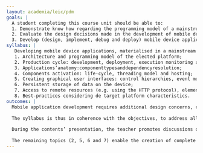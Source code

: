 ```yaml
---
layout: academia/leic/pdm
goals: |
  A student completing this course unit should be able to:
  1. Demonstrate know how regarding the programming model of a mainstream platform for mobile device application development;
  2. Evaluate the design decisions made in the development of mobile device applications that make use of both the device’s local resources and remote resources;
  3. Develop (design, implement, debug and deploy) mobile device applications.
syllabus: |
   Developing mobile device applications, materialised in a mainstream platform for mobile device application development;
   1. Architecture and programming model of the elected platform;
   2. Production cycle: development, deployment, execution monitoring and debug;
   3. Applications’anatomy:componenttypesanddependencyresolution;
   4. Components activation: life-cycle, threading model and hosting;
   5. Creating graphical user interfaces: control hierarchies, event model and threading model;
   6. Persistent storage of data on the device;
   7. Access to remote resources (e.g. using the HTTP protocol), elementary replication techniques and replicas’ reconciliation
   8. Best-practices considering de target platform characteristics.
outcomes: |
  Mobile application development requires additional design concerns, considering the existing computational resources. Thus, in addition to the study of existing techniques, one must understand the targeted platform and the observable design decisions that have been undertaken.
  
  The syllabus is thus in coherence with the objectives, to address all aspects of mobile application development for the chosen platform. The syllabus’ points 1, 3, and 4 enable the concretisation of the first objective. 
  
  During the contents’ presentation, the teacher promotes discussions of programming best practices (topic 8) applied to real problems. Such an approach, accompanied by a detailed study of the underlying platform, is in coherence with the second objective. 
  
  The remaining topics (2, 5, 6 and 7) enable the creation of complete solutions and are therefore aligned with the third learning outcome.
---
```

